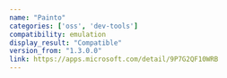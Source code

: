 ```yaml
---
name: "Painto"
categories: ['oss', 'dev-tools']
compatibility: emulation
display_result: "Compatible"
version_from: "1.3.0.0"
link: https://apps.microsoft.com/detail/9P7G2QF10WRB
---
```

